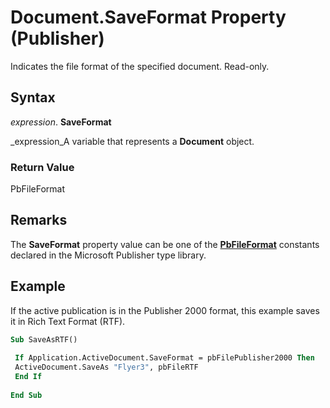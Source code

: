 
# Document.SaveFormat Property (Publisher)

Indicates the file format of the specified document. Read-only.


## Syntax

 _expression_. **SaveFormat**

 _expression_A variable that represents a  **Document** object.


### Return Value

PbFileFormat


## Remarks

The  **SaveFormat** property value can be one of the **[PbFileFormat](e140e360-bedf-b49a-29ef-f8cae4bcf4e4.md)** constants declared in the Microsoft Publisher type library.


## Example

If the active publication is in the Publisher 2000 format, this example saves it in Rich Text Format (RTF).


```vb
Sub SaveAsRTF() 
 
 If Application.ActiveDocument.SaveFormat = pbFilePublisher2000 Then 
 ActiveDocument.SaveAs "Flyer3", pbFileRTF 
 End If 
 
End Sub
```

